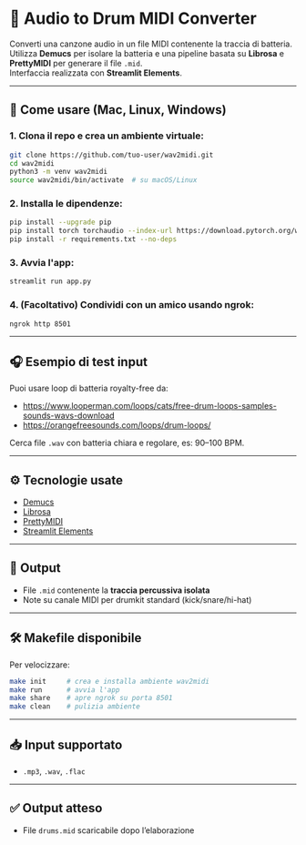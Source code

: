 # 🥁 Audio to Drum MIDI Converter

Converti una canzone audio in un file MIDI contenente la traccia di batteria.  
Utilizza **Demucs** per isolare la batteria e una pipeline basata su **Librosa** e **PrettyMIDI** per generare il file `.mid`.  
Interfaccia realizzata con **Streamlit Elements**.

---

## 🚀 Come usare (Mac, Linux, Windows)

### 1. Clona il repo e crea un ambiente virtuale:
```bash
git clone https://github.com/tuo-user/wav2midi.git
cd wav2midi
python3 -m venv wav2midi
source wav2midi/bin/activate  # su macOS/Linux
```

### 2. Installa le dipendenze:
```bash
pip install --upgrade pip
pip install torch torchaudio --index-url https://download.pytorch.org/whl/cpu
pip install -r requirements.txt --no-deps
```

### 3. Avvia l'app:
```bash
streamlit run app.py
```

### 4. (Facoltativo) Condividi con un amico usando ngrok:
```bash
ngrok http 8501
```

---

## 🎧 Esempio di test input

Puoi usare loop di batteria royalty-free da:
- https://www.looperman.com/loops/cats/free-drum-loops-samples-sounds-wavs-download
- https://orangefreesounds.com/loops/drum-loops/

Cerca file `.wav` con batteria chiara e regolare, es: 90–100 BPM.

---

## ⚙️ Tecnologie usate
- [Demucs](https://github.com/facebookresearch/demucs)
- [Librosa](https://librosa.org/)
- [PrettyMIDI](https://github.com/craffel/pretty-midi)
- [Streamlit Elements](https://github.com/okld/streamlit-elements)

---

## 📂 Output
- File `.mid` contenente la **traccia percussiva isolata**
- Note su canale MIDI per drumkit standard (kick/snare/hi-hat)

---

## 🛠 Makefile disponibile

Per velocizzare:
```bash
make init     # crea e installa ambiente wav2midi
make run      # avvia l'app
make share    # apre ngrok su porta 8501
make clean    # pulizia ambiente
```

---

## 📥 Input supportato
- `.mp3`, `.wav`, `.flac`

---

## ✅ Output atteso
- File `drums.mid` scaricabile dopo l’elaborazione